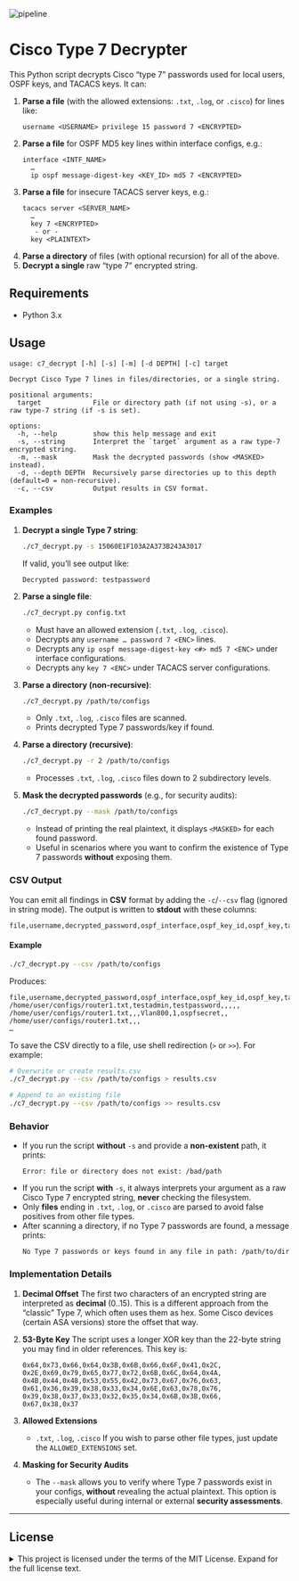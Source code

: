 ![pipeline](https://gitlab.c1engineering.com/dsmiley/c7_decrypt/badges/main/pipeline.svg)

# Cisco Type 7 Decrypter

This Python script decrypts Cisco “type 7” passwords used for local users, OSPF keys, and TACACS keys. It can:

1. **Parse a file** (with the allowed extensions: `.txt`, `.log`, or `.cisco`) for lines like:
   ```
   username <USERNAME> privilege 15 password 7 <ENCRYPTED>
   ```
2. **Parse a file** for OSPF MD5 key lines within interface configs, e.g.:
   ```
   interface <INTF_NAME>
     …
     ip ospf message-digest-key <KEY_ID> md5 7 <ENCRYPTED>
   ```
3. **Parse a file** for insecure TACACS server keys, e.g.:
   ```
   tacacs server <SERVER_NAME>
     …
     key 7 <ENCRYPTED>
      - or -
     key <PLAINTEXT>
   ```
4. **Parse a directory** of files (with optional recursion) for all of the above.
5. **Decrypt a single** raw “type 7” encrypted string.

## Requirements

- Python 3.x

## Usage

```
usage: c7_decrypt [-h] [-s] [-m] [-d DEPTH] [-c] target

Decrypt Cisco Type 7 lines in files/directories, or a single string.

positional arguments:
  target             File or directory path (if not using -s), or a raw type-7 string (if -s is set).

options:
  -h, --help         show this help message and exit
  -s, --string       Interpret the `target` argument as a raw type-7 encrypted string.
  -m, --mask         Mask the decrypted passwords (show <MASKED> instead).
  -d, --depth DEPTH  Recursively parse directories up to this depth (default=0 = non-recursive).
  -c, --csv          Output results in CSV format.
```

### Examples

1. **Decrypt a single Type 7 string**:
   ```bash
   ./c7_decrypt.py -s 15060E1F103A2A373B243A3017
   ```
   If valid, you’ll see output like:
   ```
   Decrypted password: testpassword
   ```

2. **Parse a single file**:
   ```bash
   ./c7_decrypt.py config.txt
   ```
   - Must have an allowed extension (`.txt`, `.log`, `.cisco`).
   - Decrypts any `username … password 7 <ENC>` lines.
   - Decrypts any `ip ospf message-digest-key <#> md5 7 <ENC>` under interface configurations.
   - Decrypts any `key 7 <ENC>` under TACACS server configurations.

3. **Parse a directory (non-recursive)**:
   ```bash
   ./c7_decrypt.py /path/to/configs
   ```
   - Only `.txt`, `.log`, `.cisco` files are scanned.
   - Prints decrypted Type 7 passwords/key if found.

4. **Parse a directory (recursive)**:
   ```bash
   ./c7_decrypt.py -r 2 /path/to/configs
   ```
   - Processes `.txt`, `.log`, `.cisco` files down to 2 subdirectory levels.

5. **Mask the decrypted passwords** (e.g., for security audits):
   ```bash
   ./c7_decrypt.py --mask /path/to/configs
   ```
   - Instead of printing the real plaintext, it displays `<MASKED>` for each found password.
   - Useful in scenarios where you want to confirm the existence of Type 7 passwords **without** exposing them.

### CSV Output

You can emit all findings in **CSV** format by adding the `-c`/`--csv` flag (ignored in string mode). The output is written to **stdout** with these columns:

```
file,username,decrypted_password,ospf_interface,ospf_key_id,ospf_key,tacacs_server,tacacs_key
```

#### Example

```bash
./c7_decrypt.py --csv /path/to/configs
```

Produces:

```
file,username,decrypted_password,ospf_interface,ospf_key_id,ospf_key,tacacs_server,tacacs_key
/home/user/configs/router1.txt,testadmin,testpassword,,,,,
/home/user/configs/router1.txt,,,Vlan800,1,ospfsecret,,
/home/user/configs/router1.txt,,,
…
```

To save the CSV directly to a file, use shell redirection (`>` or `>>`). For example:

```bash
# Overwrite or create results.csv
./c7_decrypt.py --csv /path/to/configs > results.csv

# Append to an existing file
./c7_decrypt.py --csv /path/to/configs >> results.csv
```

### Behavior

- If you run the script **without** `-s` and provide a **non-existent** path, it prints:
  ```
  Error: file or directory does not exist: /bad/path
  ```
- If you run the script **with** `-s`, it always interprets your argument as a raw Cisco Type 7 encrypted string, **never** checking the filesystem.
- Only **files** ending in `.txt`, `.log`, or `.cisco` are parsed to avoid false positives from other file types.
- After scanning a directory, if no Type 7 passwords are found, a message prints:
  ```
  No Type 7 passwords or keys found in any file in path: /path/to/dir
  ```

### Implementation Details

1. **Decimal Offset**
   The first two characters of an encrypted string are interpreted as **decimal** (0..15). This is a different approach from the “classic” Type 7, which often uses them as hex. Some Cisco devices (certain ASA versions) store the offset that way.

2. **53-Byte Key**
   The script uses a longer XOR key than the 22-byte string you may find in older references. This key is:
   ```
   0x64,0x73,0x66,0x64,0x3B,0x6B,0x66,0x6F,0x41,0x2C,
   0x2E,0x69,0x79,0x65,0x77,0x72,0x6B,0x6C,0x64,0x4A,
   0x4B,0x44,0x48,0x53,0x55,0x42,0x73,0x67,0x76,0x63,
   0x61,0x36,0x39,0x38,0x33,0x34,0x6E,0x63,0x78,0x76,
   0x39,0x38,0x37,0x33,0x32,0x35,0x34,0x6B,0x3B,0x66,
   0x67,0x38,0x37
   ```

3. **Allowed Extensions**
   - `.txt`, `.log`, `.cisco`
   If you wish to parse other file types, just update the `ALLOWED_EXTENSIONS` set.

4. **Masking for Security Audits**
   - The `--mask` allows you to verify where Type 7 passwords exist in your configs, **without** revealing the actual plaintext. This option is especially useful during internal or external **security assessments**.

---

## License

<details>
<summary>This project is licensed under the terms of the MIT License. Expand for the full license text.</summary>

MIT License

Copyright (c) 2025 Derek Smiley

Permission is hereby granted, free of charge, to any person obtaining a copy
of this software and associated documentation files (the "Software"), to deal
in the Software without restriction, including without limitation the rights
to use, copy, modify, merge, publish, distribute, sublicense, and/or sell
copies of the Software, and to permit persons to whom the Software is
furnished to do so, subject to the following conditions:

The above copyright notice and this permission notice shall be included in
all copies or substantial portions of the Software.

THE SOFTWARE IS PROVIDED "AS IS", WITHOUT WARRANTY OF ANY KIND, EXPRESS OR
IMPLIED, INCLUDING BUT NOT LIMITED TO THE WARRANTIES OF MERCHANTABILITY,
FITNESS FOR A PARTICULAR PURPOSE AND NONINFRINGEMENT. IN NO EVENT SHALL THE
AUTHORS OR COPYRIGHT HOLDERS BE LIABLE FOR ANY CLAIM, DAMAGES OR OTHER
LIABILITY, WHETHER IN AN ACTION OF CONTRACT, TORT OR OTHERWISE, ARISING FROM,
OUT OF OR IN CONNECTION WITH THE SOFTWARE OR THE USE OR OTHER DEALINGS IN
THE SOFTWARE.
</details>

